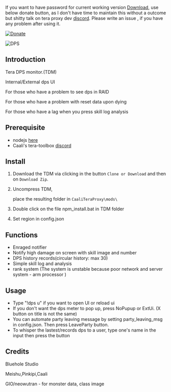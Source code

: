   If you want to have password for current working version [Download](https://github.com/xmljson/TDM/releases/tag/v1.8.0), use below donate button, as I don't have time to maintain this without a outcome but shitty talk on tera proxy dev [discord](https://discord.gg/dUNDDtw).
  Please write an issue , if you have any problem after using it.

[![Donate](https://img.shields.io/badge/Donate-PayPal-ff69b4.svg)](https://www.paypal.com/cgi-bin/webscr?cmd=_s-xclick&hosted_button_id=C6BU555NMQJD6)

![DPS](https://image.ibb.co/mpSFny/dps.jpg)

## Introduction

Tera DPS monitor.(TDM)

Internal/External dps UI

For those who have a problem to see dps in RAID

For those who have a problem with reset data upon dying

For those who have a lag when you press skill log analysis

## Prerequisite

- nodejs  [here](https://nodejs.org/en/)
- Caali's tera-toolbox [discord](https://discord.gg/dUNDDtw)

## Install

1. Download the TDM via clicking in the button `Clone or Download` and then on `Download Zip`.

2. Uncompress TDM,

   place the resulting folder in `CaaliTeraProxy\mods\`

3. Double click on the file npm_install.bat in TDM folder

4. Set region in config.json

## Functions

- Enraged notifier
- Notify high damage on screen with skill image and number
- DPS history records(circular history: max 30)
- Simple skill log and analysis
- rank system (The system is unstable because poor network and server system - arm processor )

## Usage

- Type "!dps u" if you want to open UI or reload ui
- If you don't want the dps meter to pop up, press NoPupup or ExtUi. (X button on title is not the same)
- You can automate party leaving message by setting party_leaving_msg in config.json. Then press LeaveParty button.
- To whisper the lastest/records dps to a user, type one's name in the input then press the button

## Credits

Bluehole Studio

Meishu,Pinkipi,Caali

GIO/neowutran - for monster data, class image

